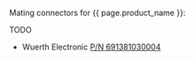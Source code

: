 Mating connectors for {{ page.product_name }}:

TODO
- Wuerth Electronic [P/N 691381030004](https://www.we-online.com/katalog/de/TBL_2_50_381_VERTICAL_CAB_ENTRY_PLUG_SCREWLESS_W_FLANGES_69138103000X)
